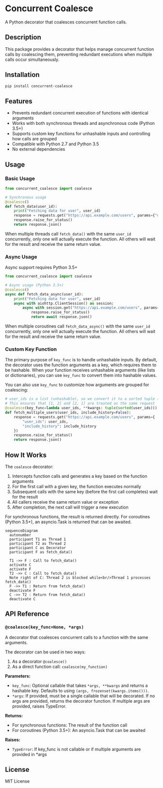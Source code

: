 # Concurrent Coalesce

A Python decorator that coalesces concurrent function calls.

## Description

This package provides a decorator that helps manage concurrent function calls by coalescing them, preventing redundant executions when multiple calls occur simultaneously.

## Installation

```bash
pip install concurrent-coalesce
```

## Features

- Prevents redundant concurrent execution of functions with identical arguments
- Works with both synchronous threads and asynchronous code (Python 3.5+)
- Supports custom key functions for unhashable inputs and controlling how calls are grouped
- Compatible with Python 2.7 and Python 3.5
- No external dependencies

## Usage

### Basic Usage

```python
from concurrent_coalesce import coalesce

# Synchronous usage
@coalesce()
def fetch_data(user_id):
    print("Fetching data for user", user_id)
    response = requests.get("https://api.example.com/users", params={"user_id": user_id})
    response.raise_for_status()
    return response.json()
```

When multiple threads call `fetch_data()` with the same `user_id` concurrently, only one will actually execute the function. All others will wait for the result and receive the same return value.

### Async Usage

Async support requires Python 3.5+

```python
from concurrent_coalesce import coalesce

# Async usage (Python 3.5+)
@coalesce()
async def fetch_data_async(user_id):
    print("Fetching data for user", user_id)
    async with aiohttp.ClientSession() as session:
        async with session.get("https://api.example.com/users", params={"user_id": user_id}) as response:
            response.raise_for_status()
            return await response.json()
```

When multiple coroutines call `fetch_data_async()` with the same `user_id` concurrently, only one will actually execute the function. All others will wait for the result and receive the same return value.

### Custom Key Function

The primary purpose of `key_func` is to handle unhashable inputs. By default, the decorator uses the function arguments as a key, which requires them to be hashable. When your function receives unhashable arguments (like lists or dictionaries), you can use `key_func` to convert them into hashable values.

You can also use `key_func` to customize how arguments are grouped for coalescing:

```python
# user_ids is a list (unhashable), so we convert it to a sorted tuple (hashable)
# This ensures that [1, 2] and [2, 1] are treated as the same request
@coalesce(key_func=lambda user_ids, **kwargs: tuple(sorted(user_ids)))
def fetch_multiple_users(user_ids, include_history=False):
    response = requests.get("https://api.example.com/users", params={
        "user_ids": user_ids,
        "include_history": include_history
    })
    response.raise_for_status()
    return response.json()
```

## How It Works

The `coalesce` decorator:

1. Intercepts function calls and generates a key based on the function arguments
2. For the first call with a given key, the function executes normally
3. Subsequent calls with the same key (before the first call completes) wait for the result
4. All callers receive the same return value or exception
5. After completion, the next call will trigger a new execution

For synchronous functions, the result is returned directly. For coroutines (Python 3.5+), an asyncio.Task is returned that can be awaited.

```mermaid
sequenceDiagram
  autonumber
  participant T1 as Thread 1
  participant T2 as Thread 2
  participant C as Decorator
  participant F as fetch_data()

  T1 ->> F : Call to fetch_data()
  activate C
  activate F
  T2 ->> C : Call to fetch_data()
  Note right of C: Thread 2 is blocked while<br/>Thread 1 processes fetch_data()
  F ->> T1 : Return from fetch_data()
  deactivate F
  C ->> T2 : Return from fetch_data()
  deactivate C
```

## API Reference

### `@coalesce(key_func=None, *args)`

A decorator that coalesces concurrent calls to a function with the same arguments.

The decorator can be used in two ways:
1. As a decorator `@coalesce()`
2. As a direct function call: `coalesce(my_function)`

**Parameters:**
- `key_func`: Optional callable that takes `*args, **kwargs` and returns a hashable key.
  Defaults to using `(args, frozenset(kwargs.items()))`.
- `*args`: If provided, must be a single callable that will be decorated.
  If no args are provided, returns the decorator function.
  If multiple args are provided, raises TypeError.

**Returns:**
- For synchronous functions: The result of the function call
- For coroutines (Python 3.5+): An asyncio.Task that can be awaited

**Raises:**
- `TypeError`: If key_func is not callable or if multiple arguments are provided in *args

## License

MIT License
